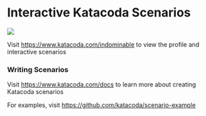 # Interactive Katacoda Scenarios

[![](http://shields.katacoda.com/katacoda/indominable/count.svg)](https://www.katacoda.com/indominable "Get your profile on Katacoda.com")

Visit https://www.katacoda.com/indominable to view the profile and interactive scenarios

### Writing Scenarios
Visit https://www.katacoda.com/docs to learn more about creating Katacoda scenarios

For examples, visit https://github.com/katacoda/scenario-example
